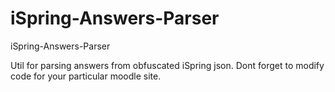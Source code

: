 # iSpring-Answers-Parser
iSpring-Answers-Parser

Util for parsing answers from obfuscated iSpring json. Dont forget to modify code for your particular moodle site.

